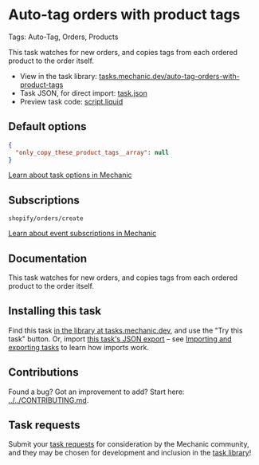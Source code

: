 # Auto-tag orders with product tags

Tags: Auto-Tag, Orders, Products

This task watches for new orders, and copies tags from each ordered product to the order itself.

* View in the task library: [tasks.mechanic.dev/auto-tag-orders-with-product-tags](https://tasks.mechanic.dev/auto-tag-orders-with-product-tags)
* Task JSON, for direct import: [task.json](../../tasks/auto-tag-orders-with-product-tags.json)
* Preview task code: [script.liquid](./script.liquid)

## Default options

```json
{
  "only_copy_these_product_tags__array": null
}
```

[Learn about task options in Mechanic](https://learn.mechanic.dev/core/tasks/options)

## Subscriptions

```liquid
shopify/orders/create
```

[Learn about event subscriptions in Mechanic](https://learn.mechanic.dev/core/tasks/subscriptions)

## Documentation

This task watches for new orders, and copies tags from each ordered product to the order itself.

## Installing this task

Find this task [in the library at tasks.mechanic.dev](https://tasks.mechanic.dev/auto-tag-orders-with-product-tags), and use the "Try this task" button. Or, import [this task's JSON export](../../tasks/auto-tag-orders-with-product-tags.json) – see [Importing and exporting tasks](https://learn.mechanic.dev/core/tasks/import-and-export) to learn how imports work.

## Contributions

Found a bug? Got an improvement to add? Start here: [../../CONTRIBUTING.md](../../CONTRIBUTING.md).

## Task requests

Submit your [task requests](https://mechanic.canny.io/task-requests) for consideration by the Mechanic community, and they may be chosen for development and inclusion in the [task library](https://tasks.mechanic.dev/)!
